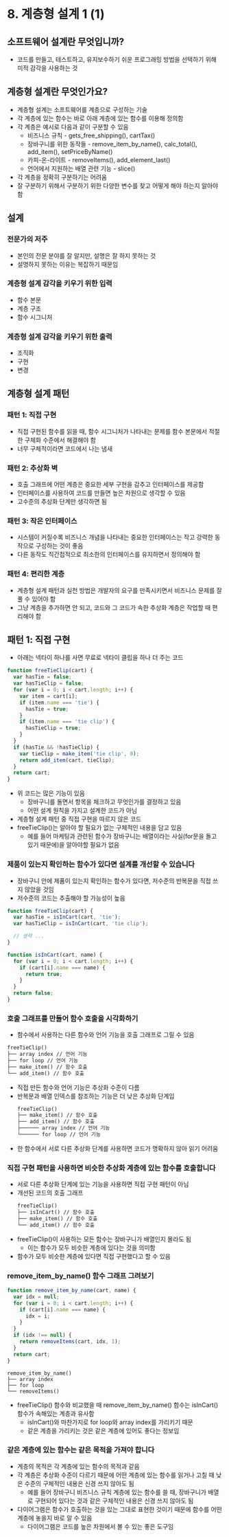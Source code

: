 # 8. 계층형 설계 1 (1)

## 소프트웨어 설계란 무엇입니까?

- 코드를 만들고, 테스트하고, 유지보수하기 쉬운 프로그래밍 방법을 선택하기 위해 미적 감각을 사용하는 것

## 계층형 설계란 무엇인가요?

- 계층형 설계는 소프트웨어를 계층으로 구성하는 기술
- 각 계층에 있는 함수는 바로 아래 계층에 있는 함수를 이용해 정의함
- 각 계층은 예시로 다음과 같이 구분할 수 있음
  - 비즈니스 규칙 - gets_free_shipping(), cartTax()
  - 장바구니를 위한 동작들 - remove_item_by_name(), calc_total(), add_item(), setPriceByName()
  - 카피-온-라이트 - removeItems(), add_element_last()
  - 언어에서 지원하는 배열 관련 기능 - slice()
- 각 계층을 정확히 구분하기는 어려움
- 잘 구분하기 위해서 구분하기 위한 다양한 변수를 찾고 어떻게 해야 하는지 알아야 함

## 설계

### 전문가의 저주

- 본인의 전문 분야를 잘 알지만, 설명은 잘 하지 못하는 것
- 설명하지 못하는 이유는 복잡하기 때문임

### 계층형 설계 감각을 키우기 위한 입력

- 함수 본문
- 계층 구조
- 함수 시그니처

### 계층형 설계 감각을 키우기 위한 출력

- 조직화
- 구현
- 변경

## 계층형 설계 패턴

### 패턴 1: 직접 구현

- 직접 구현된 함수를 읽을 때, 함수 시그니처가 나타내는 문제를 함수 본문에서 적절한 구체화 수준에서 해결해야 함
- 너무 구체적이라면 코드에서 나는 냄새

### 패턴 2: 추상화 벽

- 호출 그래프에 어떤 계층은 중요한 세부 구현을 감추고 인터페이스를 제공함
- 인터페이스를 사용하여 코드를 만들면 높은 차원으로 생각할 수 있음
- 고수준의 추상화 단계만 생각하면 됨

### 패턴 3: 작은 인터페이스

- 시스템이 커질수록 비즈니스 개념을 나타내는 중요한 인터페이스는 작고 강력한 동작으로 구성하는 것이 좋음
- 다른 동작도 직간접적으로 최소한의 인터페이스를 유지하면서 정의해야 함

### 패턴 4: 편리한 계층

- 계층형 설계 패턴과 실천 방법은 개발자의 요구를 만족시키면서 비즈니스 문제를 잘 풀 수 있어야 함
- 그냥 계층을 추가하면 안 되고, 코드와 그 코드가 속한 추상화 계층은 작업할 때 편리해야 함

## 패턴 1: 직접 구현

- 아래는 넥타이 하나를 사면 무료로 넥타이 클립을 하나 더 주는 코드

```jsx
function freeTieClip(cart) {
  var hasTie = false;
  var hasTieClip = false;
  for (var i = 0; i < cart.length; i++) {
    var item = cart[i];
    if (item.name === 'tie') {
      hasTie = true;
    }
    if (item.name === 'tie clip') {
      hasTieClip = true;
    }
  }
  if (hasTie && !hasTieClip) {
    var tieClip = make_item('tie clip', 0);
    return add_item(cart, tieClip);
  }
  return cart;
}
```

- 위 코드는 많은 기능이 있음
  - 장바구니를 돌면서 항목을 체크하고 무엇인가를 결정하고 있음
  - 어떤 설계 원칙을 가지고 설계한 코드가 아님
- 계층형 설계 패턴 중 직접 구현을 따르지 않은 코드
- freeTieClip()는 알아야 할 필요가 없는 구체적인 내용을 담고 있음
  - 예를 들어 마케팅과 관련된 함수가 장바구니는 배열이라는 사실(for문을 돌고 있기 때문에)을 알아야할 필요가 없음

### 제품이 있는지 확인하는 함수가 있다면 설계를 개선할 수 있습니다

- 장바구니 안에 제품이 있는지 확인하는 함수가 있다면, 저수준의 반복문을 직접 쓰지 않았을 것임
- 저수준의 코드는 추출해야 할 가능성이 높음

```jsx
function freeTieClip(cart) {
  var hasTie = isInCart(cart, 'tie');
  var hasTieClip = isInCart(cart, 'tie clip');

  // 생략 ...
}

function isInCart(cart, name) {
  for (var i = 0; i < cart.length; i++) {
    if (cart[i].name === name) {
      return true;
    }
  }
  return false;
}
```

### 호출 그래프를 만들어 함수 호출을 시각화하기

- 함수에서 사용하는 다른 함수와 언어 기능을 호출 그래프로 그릴 수 있음

```markdown
freeTieClip()
├── array index // 언어 기능
├── for loop // 언어 기능
├── make_item() // 함수 호출
└── add_item() // 함수 호출
```

- 직접 만든 함수와 언어 기능은 추상화 수준이 다름
- 반복문과 배열 인덱스를 참조하는 기능은 더 낮은 추상화 단계임
  ```markdown
  freeTieClip()
  ├── make_item() // 함수 호출
  ├── add_item() // 함수 호출
  ├────── array index // 언어 기능
  └────── for loop // 언어 기능
  ```
- 한 함수에서 서로 다른 추상화 단계를 사용하면 코드가 명확하지 않아 읽기 어려움

### 직접 구현 패턴을 사용하면 비슷한 추상화 계층에 있는 함수를 호출합니다

- 서로 다른 추상화 단계에 있는 기능을 사용하면 직접 구현 패턴이 아님
- 개선된 코드의 호출 그래프
  ```markdown
  freeTieClip()
  ├── isInCart() // 함수 호출
  ├── make_item() // 함수 호출
  └── add_item() // 함수 호출
  ```
- freeTieClip()이 사용하는 모든 함수는 장바구니가 배열인지 몰라도 됨
  - 이는 함수가 모두 비슷한 계층에 있다는 것을 의미함
- 함수가 모두 비슷한 계층에 있다면 직접 구현했다고 할 수 있음

### remove_item_by_name() 함수 그래프 그려보기

```jsx
function remove_item_by_name(cart, name) {
  var idx = null;
  for (var i = 0; i < cart.length; i++) {
    if (cart[i].name === name) {
      idx = i;
    }
  }
  if (idx !== null) {
    return removeItems(cart, idx, 1);
  }
  return cart;
}
```

```
remove_item_by_name()
├── array index
├── for loop
└── removeItems()
```

- freeTieClip() 함수와 비교했을 때 remove_item_by_name() 함수는 isInCart() 함수가 속해있는 계층과 유사함
  - isInCart()와 마찬가지로 for loop와 array index를 가리키기 때문
  - 같은 계층을 가리키는 것은 같은 계층에 있어도 좋다는 정보임

### 같은 계층에 있는 함수는 같은 목적을 가져야 합니다

- 계층의 목적은 각 계층에 있는 함수의 목적과 같음
- 각 계층은 추상화 수준이 다르기 때문에 어떤 계층에 있는 함수를 읽거나 고칠 때 낮은 수준의 구체적인 내용은 신경 쓰지 않아도 됨
  - 예를 들어 장바구니 비즈니스 규칙 계층에 있는 함수를 쓸 때, 장바구니가 배열로 구현되어 있다는 것과 같은 구체적인 내용은 신경 쓰지 않아도 됨
- 다이어그램은 함수가 호출하는 것을 있는 그대로 표현한 것이기 때문에 함수를 어떤 계층에 놓을지 바로 알 수 있음
  - 다이어그램은 코드를 높은 차원에서 볼 수 있는 좋은 도구임

